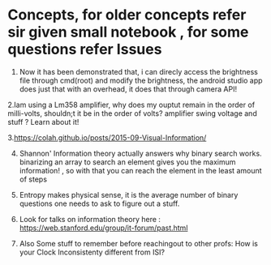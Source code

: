 # Concepts, for older concepts refer sir given small notebook , for some questions refer Issues
1. Now it has been demonstrated that, i can direcly access the brightness file through cmd(root) and modify the brightness, the android studio app does just that with an overhead, it does that through camera API!

2.Iam using a Lm358 amplifier, why does my ouptut remain in the order of milli-volts, shouldn;t it be in the order of volts? amplifier swing voltage and stuff ? Learn about it!

3.https://colah.github.io/posts/2015-09-Visual-Information/

4. Shannon' Information theory actually answers why binary search works. binarizing an array to search an element gives you the maximum information! , so with that you can reach the element in the least amount of steps

5. Entropy makes physical sense, it is the average number of binary questions one needs to ask to figure out a stuff.
6. Look for talks on information theory here : https://web.stanford.edu/group/it-forum/past.html

7. Also Some stuff to remember before reachingout to other profs:
How is your Clock Inconsistenty different from ISI?
